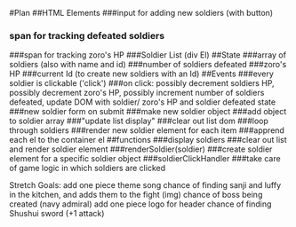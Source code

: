 #Plan
##HTML Elements
###input for adding new soldiers (with button)

### span for tracking defeated soldiers

###span for tracking zoro's HP
###Soldier List (div El)
##State
###array of soldiers (also with name and id)
###number of soldiers defeated
###zoro's HP
###current Id (to create new soldiers with an Id)
##Events
###every soldier is clickable ('click')
###on click: possibly decrement soldiers HP, possibly decrement zoro's HP, possibly increment number of soldiers defeated, update DOM with soldier/ zoro's HP and soldier defeated state
###new soldier form on submit
###make new soldier object
###add object to soldier array
###"update list display"
###clear out list dom
###loop through soldiers
###render new soldier element for each item
###apprend each el to the container el
##functions
###display soldiers
###clear out list and render soldier element
###renderSoldier(soldier)
###create soldier element for a specific soldier object
###soldierClickHandler
###take care of game logic in which soldiers are clicked

Stretch Goals:
add one piece theme song
chance of finding sanji and luffy in the kitchen, and adds them to the fight (img)
chance of boss being created (navy admiral)
add one piece logo for header
chance of finding Shushui sword (+1 attack)
